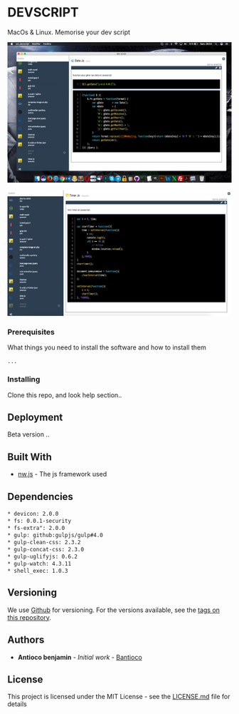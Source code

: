 # DEVSCRIPT

MacOs & Linux. Memorise your dev script

![alt text](screenshots/screenshot_2.png "View")

![alt text](screenshots/screenshot_1.png "View")

### Prerequisites

What things you need to install the software and how to install them

```
...
```

### Installing

Clone this repo, and look help section..


## Deployment

Beta version ..

## Built With

* [nw.js](https://nwjs.io/) - The js framework used

## Dependencies

```
* devicon: 2.0.0
* fs: 0.0.1-security
* fs-extra": 2.0.0
* gulp: github:gulpjs/gulp#4.0
* gulp-clean-css: 2.3.2
* gulp-concat-css: 2.3.0
* gulp-uglifyjs: 0.6.2
* gulp-watch: 4.3.11
* shell_exec: 1.0.3
```

## Versioning

We use [Github](https://github.com) for versioning. For the versions available, see the [tags on this repository](https://github.com/bantioco/nwjs_dev_scripts).

## Authors

* **Antioco benjamin** - *Initial work* - [Bantioco](https://github.com/bantioco)


## License

This project is licensed under the MIT License - see the [LICENSE.md](LICENSE.md) file for details

